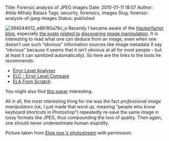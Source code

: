 Title: Forensic analysis of JPEG images
Date: 2010-01-11 18:07
Author: Attila-Mihaly Balazs
Tags: security, forensics, images
Slug: forensic-analysis-of-jpeg-images
Status: published

![384044012\_e88180a76c\_o](http://lh3.ggpht.com/_hrvCBhtWhJ4/S0tM0IrXR1I/AAAAAAAACGU/i4PAk5AqZD8/384044012_e88180a76c_o%5B2%5D.jpg?imgmax=800 "384044012_e88180a76c_o")
Recently I became aware of the [Hackerfactor
blog](http://www.hackerfactor.com/blog/), especially [the
posts](http://www.hackerfactor.com/blog/index.php?/archives/322-Body-By-Victoria.html)
[related
to](http://www.hackerfactor.com/blog/index.php?/archives/346-Body-of-Answers.html)
[discovering](http://www.hackerfactor.com/blog/index.php?/archives/297-Blurring-The-Truth.html)
[image
manipulation](http://www.hackerfactor.com/blog/index.php?/archives/112-Error-Level-Analyzer.html).
It is interesting to read what one can deduce from an image, even when
one doesn’t use such “obvious” information sources like image metadata
(I say “obvious” because it seems that it isn’t obvious at all for most
people – but at least it can sanitized automatically). So here are the
links to the tools he recommends:

-   [Error Level
    Analyser](http://www.tinyappz.com/wiki/Error_Level_Analyser)
-   [ELC - Error Level Compare](http://www.socosoftware.com/ELC.htm)
-   [ELA From Scratch](http://infohost.nmt.edu/~schlake/ela/)

You might also find [this
paper](http://www.hackerfactor.com/papers/bh-usa-07-krawetz-wp.pdf)
interesting.

All in all, the most interesting thing for me was the fact *professional
image manipulators* (ok, I just made that word up, meaning “people who
know keyboard shortcuts in Photoshop”) repeatedly re-save the same image
in lossy formats like JPEG, thus compounding the loss of quality. Then
again, one should never underestimate human stupidity.

Picture taken from [Elsie esq.'s
photostream](http://www.flickr.com/photos/elsie/) with permission.
